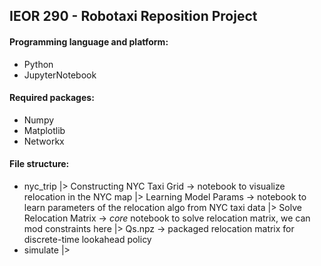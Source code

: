 ## IEOR 290 - Robotaxi Reposition Project


#### Programming language and platform:
- Python
- JupyterNotebook
#### Required packages:
- Numpy
- Matplotlib
- Networkx
#### File structure:
- nyc_trip
    |> Constructing NYC Taxi Grid -> notebook to visualize relocation in the NYC map 
    |> Learning Model Params      -> notebook to learn parameters of the relocation algo from NYC taxi data
    |> Solve Relocation Matrix    -> *core* notebook to solve relocation matrix, we can mod constraints here
    |> Qs.npz                     -> packaged relocation matrix for discrete-time lookahead policy
- simulate
    |>

